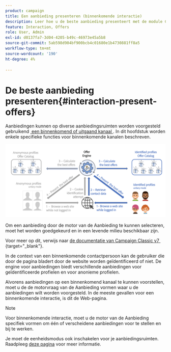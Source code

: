 ```yaml
---
product: campaign
title: Een aanbieding presenteren (binnenkomende interactie)
description: Leer hoe u de beste aanbieding presenteert met de module Campagne Interaction
feature: Interaction, Offers
role: User, Admin
exl-id: d0137fa7-3d04-4205-b49c-46973e45a5b8
source-git-commit: 5ab598d904bf900bcb4c01680e1b4730881ff8a5
workflow-type: tm+mt
source-wordcount: '190'
ht-degree: 4%

---
```


# De beste aanbieding presenteren{#interaction-present-offers}

Aanbiedingen kunnen op diverse aanbiedingsruimten worden voorgesteld gebruikend [&#x200B; een binnenkomend of uitgaand kanaal &#x200B;](interaction-architecture.md#interaction-types). In dit hoofdstuk worden enkele specifieke functies voor binnenkomende kanalen beschreven.

![](assets/inbound-interactions.png)

Om een aanbieding door de motor van de Aanbieding te kunnen selecteren, moet het worden goedgekeurd en in een levende milieu beschikbaar zijn.

Voor meer op dit, verwijs naar [&#x200B; de documentatie van Campaign Classic v7 &#x200B;](https://experienceleague.adobe.com/docs/campaign-classic/using/managing-offers/managing-an-offer-catalog/approving-and-activating-an-offer.html?lang=nl-NL#approving-offer-content){target="_blank"}.

In de context van een binnenkomende contactpersoon kan de gebruiker die door de pagina bladert door de website worden geïdentificeerd of niet. De engine voor aanbiedingen biedt verschillende aanbiedingen voor geïdentificeerde profielen en voor anonieme profielen.

Alvorens aanbiedingen op een binnenkomend kanaal te kunnen voorstellen, moet u de de motorvraag van de Aanbieding vormen waar u de aanbiedingen wilt worden voorgesteld. In de meeste gevallen voor een binnenkomende interactie, is dit de Web-pagina.

>[!NOTE]
>
>Voor binnenkomende interactie, moet u de motor van de Aanbieding specifiek vormen om één of verscheidene aanbiedingen voor te stellen en bij te werken.
>
>Je moet de eenheidsmodus ook inschakelen voor je aanbiedingsruimten. Raadpleeg [deze pagina](interaction-offer-spaces.md) voor meer informatie.
